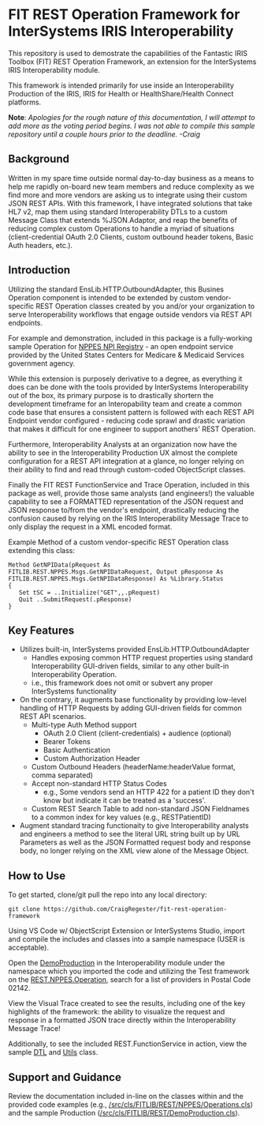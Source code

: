 # FIT REST Operation Framework for InterSystems IRIS Interoperability

This repository is used to demostrate the capabilities of the Fantastic IRIS Toolbox (FIT) REST Operation Framework, an extension for the InterSystems IRIS Interoperability module.

This framework is intended primarily for use inside an Interoperability Production of the IRIS, IRIS for Health or HealthShare/Health Connect platforms.

**Note**: *Apologies for the rough nature of this documentation, I will attempt to add more as the voting period begins. I was not able to compile this sample repository until a couple hours prior to the deadline. -Craig*

## Background

Written in my spare time outside normal day-to-day business as a means to help me rapidly on-board new team members and reduce complexity as we find more and more vendors are asking us to integrate using their custom JSON REST APIs. With this framework, I have integrated solutions that take HL7 v2, map them using standard Interoperability DTLs to a custom Message Class that extends %JSON.Adaptor, and reap the benefits of reducing complex custom Operations to handle a myriad of situations (client-credential OAuth 2.0 Clients, custom outbound header tokens, Basic Auth headers, etc.).

## Introduction

Utilizing the standard EnsLib.HTTP.OutboundAdapter, this Busines Operation component is intended to be extended by custom vendor-specific REST Operation classes created by you and/or your organization to serve Interoperability workflows that engage outside vendors via REST API endpoints.

For example and demonstration, included in this package is a fully-working sample Operation for [NPPES NPI Registry](https://npiregistry.cms.hhs.gov/registry/help-api) - an open endpoint service provided by the United States Centers for Medicare & Medicaid Services government agency.

 While this extension is purposely derivative to a degree, as everything it does can be done with the tools provided by InterSystems Interoperability out of the box, its primary purpose is to drastically shortern the development timeframe for an Interopability team and create a common code base that ensures a consistent pattern is followed with each REST API Endpoint vendor configured - reducing code sprawl and drastic variation that makes it difficult for one engineer to support anothers' REST Operation.

 Furthermore, Interoperability Analysts at an organization now have the ability to see in the Interoperability Production UX almost the complete configuration for a REST API integration at a glance, no longer relying on their ability to find and read through custom-coded ObjectScript classes.

 Finally the FIT REST FunctionService and Trace Operation, included in this package as well, provide those same analysts (and engineers!) the valuable capability to see a FORMATTED representation of the JSON request and
 JSON response to/from the vendor's endpoint, drastically reducing the confusion caused by relying on the
 IRIS Interoperability Message Trace to only display the request in a XML encoded format.

 Example Method of a custom vendor-specific REST Operation class extending this class:

 ```objectscript
Method GetNPIData(pRequest As FITLIB.REST.NPPES.Msgs.GetNPIDataRequest, Output pResponse As FITLIB.REST.NPPES.Msgs.GetNPIDataResponse) As %Library.Status
{
    Set tSC = ..Initialize("GET",,.pRequest)
    Quit ..SubmitRequest(.pResponse)
}
```

## Key Features

- Utilizes built-in, InterSystems provided EnsLib.HTTP.OutboundAdapter
  - Handles exposing common HTTP request properties using standard Interoperability GUI-driven fields, similar to any other built-in Interoperability Operation.
  - i.e., this framework does not omit or subvert any proper InterSystems functionality
- On the contrary, it augments base functionality by providing low-level handling of HTTP Requests by adding GUI-driven fields for common REST API scenarios.
  - Multi-type Auth Method support
    - OAuth 2.0 Client (client-credentials) + audience (optional)
    - Bearer Tokens
    - Basic Authentication
    - Custom Authorization Header
  - Custom Outbound Headers (headerName:headerValue format, comma separated)
  - Accept non-standard HTTP Status Codes
    - e.g., Some vendors send an HTTP 422 for a patient ID they don't know but indicate it can be treated as a 'success'.
  - Custom REST Search Table to add non-standard JSON Fieldnames to a common index for key values (e.g., RESTPatientID)
- Augment standard tracing functionaity to give Interoperability analysts and engineers a method to see the literal URL string built up by URL Parameters as well as the JSON Formatted request body and response body, no longer relying on the XML view alone of the Message Object.

## How to Use

To get started, clone/git pull the repo into any local directory:

```git
git clone https://github.com/CraigRegester/fit-rest-operation-framework
```

Using VS Code w/ ObjectScript Extension or InterSystems Studio, import and compile the includes and classes into a sample namespace (USER is acceptable).

Open the [DemoProduction](https://github.com/CraigRegester/fit-rest-operation-framework/blob/main/src/cls/FITLIB/REST/DemoProduction.cls) in the Interoperability module under the namespace which you imported the code and utilizing the Test framework on the [REST.NPPES.Operation](https://github.com/CraigRegester/fit-rest-operation-framework/blob/main/src/cls/FITLIB/REST/NPPES/Operations.cls), search for a list of providers in Postal Code 02142.

View the Visual Trace created to see the results, including one of the key highlights of the framework: the ability to visualize the request and response in a formatted JSON trace directly within the Interoperability Message Trace!

Additionally, to see the included REST.FunctionService in action, view the sample [DTL](https://github.com/CraigRegester/fit-rest-operation-framework/blob/main/src/cls/FITLIB/DTL/FITRestNpiDemo.cls) and [Utils](https://github.com/CraigRegester/fit-rest-operation-framework/blob/main/src/cls/FITLIB/Utils/Interop.cls) class.

## Support and Guidance

Review the documentation included in-line on the classes within and the provided code examples (e.g., [/src/cls/FITLIB/REST/NPPES/Operations.cls](https://github.com/CraigRegester/fit-rest-operation-framework/blob/main/src/cls/FITLIB/REST/NPPES/Operations.cls)) and the sample Production ([/src/cls/FITLIB/REST/DemoProduction.cls](https://github.com/CraigRegester/fit-rest-operation-framework/blob/main/src/cls/FITLIB/REST/DemoProduction.cls)).
